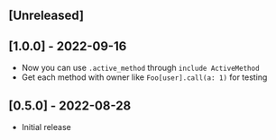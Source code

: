 ## [Unreleased]

## [1.0.0] - 2022-09-16

- Now you can use `.active_method` through `include ActiveMethod`
- Get each method with owner like `Foo[user].call(a: 1)` for testing
## [0.5.0] - 2022-08-28

- Initial release

